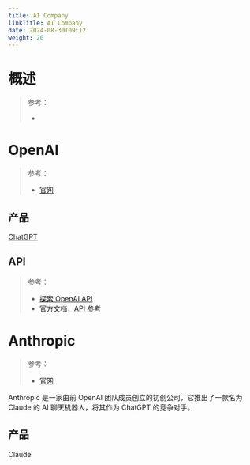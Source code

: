 ```yaml
---
title: AI Company
linkTitle: AI Company
date: 2024-08-30T09:12
weight: 20
---
```


# 概述

> 参考：
>
> -

# OpenAI

> 参考：
>
> - [官网](https://openai.com/)

## 产品

[ChatGPT](/docs/12.AI/AI%20Projects/ChatGPT.md)

## API

> 参考：
>
> - [探索 OpenAI API](https://platform.openai.com/overview)
> - [官方文档，API 参考](https://platform.openai.com/docs/api-reference/introduction)


# Anthropic

> 参考：
>
> - [官网](https://www.anthropic.com/)

Anthropic 是一家由前 OpenAI 团队成员创立的初创公司，它推出了一款名为 Claude 的 AI 聊天机器人，将其作为 ChatGPT 的竞争对手。

## 产品

Claude
